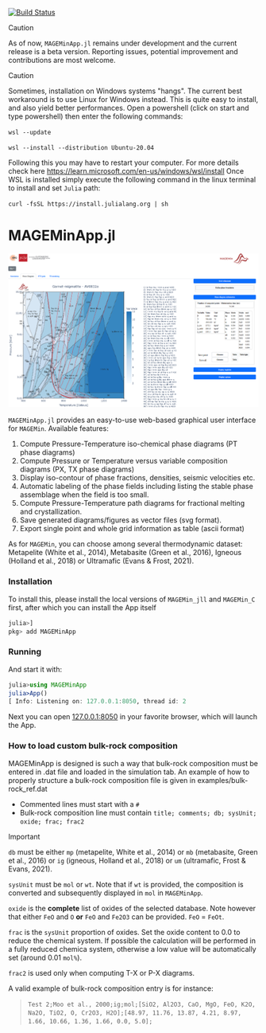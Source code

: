 [![Build Status](https://github.com/ComputationalThermodynamics/MAGEMinApp.jl/workflows/CI/badge.svg)](https://github.com/ComputationalThermodynamics/MAGEMinApp.jl/actions)

> [!CAUTION]
> As of now, `MAGEMinApp.jl` remains under development and the current release is a beta version. Reporting issues, potential improvement and contributions are most welcome.

> [!CAUTION]
> Sometimes, installation on Windows systems "hangs". The current best workaround is to use Linux for Windows instead. This is quite easy to install, and also yield better performances. Open a powershell (click on start and type powershell) then enter the following commands:
> 
> `wsl --update`
> 
> `wsl --install --distribution Ubuntu-20.04`
> 
> Following this you may have to restart your computer. For more details check here https://learn.microsoft.com/en-us/windows/wsl/install
> Once WSL is installed simply execute the following command in the linux terminal to install and set `Julia` path:
> 
> `curl -fsSL https://install.julialang.org | sh`

# MAGEMinApp.jl

<img src="https://raw.githubusercontent.com/ComputationalThermodynamics/repositories_pictures/main/MAGEMinApp/MAGEMin_app.png?raw=true" alt="drawing" width="820" alt="centered image"/>


`MAGEMinApp.jl` provides an easy-to-use web-based graphical user interface for `MAGEMin`. Available features:

1. Compute Pressure-Temperature iso-chemical phase diagrams (PT phase diagrams)
2. Compute Pressure or Temperature versus variable composition diagrams (PX, TX phase diagrams)
3. Display iso-contour of phase fractions, densities, seismic velocities etc.
4. Automatic labeling of the phase fields including listing the stable phase assemblage when the field is too small.
5. Compute Pressure-Temperature path diagrams for fractional melting and crystallization.
6. Save generated diagrams/figures as vector files (svg format).
7. Export single point and whole grid information as table (ascii format)

As for `MAGEMin`, you can choose among several thermodynamic dataset: Metapelite (White et al., 2014), Metabasite (Green et al., 2016), Igneous (Holland et al., 2018) or Ultramafic (Evans & Frost, 2021).


### Installation

To install this, please install the local versions of `MAGEMin_jll` and `MAGEMin_C` first, after which you can install the App itself
```julia
julia>]
pkg> add MAGEMinApp
```

### Running

And start it with:
```julia
julia>using MAGEMinApp
julia>App()
[ Info: Listening on: 127.0.0.1:8050, thread id: 2
```
Next you can open [127.0.0.1:8050](127.0.0.1:8050) in your favorite browser, which will launch the App.

### How to load custom bulk-rock composition

MAGEMinApp is designed is such a way that bulk-rock composition must be entered in .dat file and loaded in the simulation tab. An example of how to properly structure a bulk-rock composition file is given in examples/bulk-rock_ref.dat

* Commented lines must start with a `#`
* Bulk-rock composition line must contain `title; comments; db; sysUnit; oxide; frac; frac2`

> [!IMPORTANT] 
> `db` must be either `mp` (metapelite, White et al., 2014) or `mb` (metabasite, Green et al., 2016) or `ig` (igneous, Holland et al., 2018) or `um` (ultramafic, Frost & Evans, 2021).
> 
> `sysUnit` must be `mol` or `wt`. Note that if `wt` is provided, the composition is converted and subsequently displayed in `mol` in `MAGEMinApp`.
> 
> `oxide` is the **complete** list of oxides of the selected database. Note however that either `FeO` and `O` **or** `FeO` and `Fe2O3` can be provided. `FeO` = `FeOt`.
> 
> `frac` is the `sysUnit` proportion of oxides. Set the oxide content to 0.0 to reduce the chemical system. If possible the calculation will be performed in a fully reduced chemica system, otherwise a low value will be automatically set (around 0.01 `mol%`).
> 
> `frac2` is used only when computing T-X or P-X diagrams.

A valid example of bulk-rock composition entry is for instance:
> `Test 2;Moo et al., 2000;ig;mol;[SiO2, Al2O3, CaO, MgO, FeO, K2O, Na2O, TiO2, O, Cr2O3, H2O];[48.97, 11.76, 13.87, 4.21, 8.97, 1.66, 10.66, 1.36, 1.66, 0.0, 5.0];`
